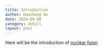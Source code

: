 ```yaml
---
title: Introduction
author: Haosheng Wu
date: 2024-09-08
category: Jekyll
layout: post
---
```


Here will be the introduction of [nuclear fuion](https://en.wikipedia.org/wiki/Nuclear_fusion#:~:text=Nuclear%20fusion%20is%20a%20reaction,particles%20(neutrons%20or%20protons).)


